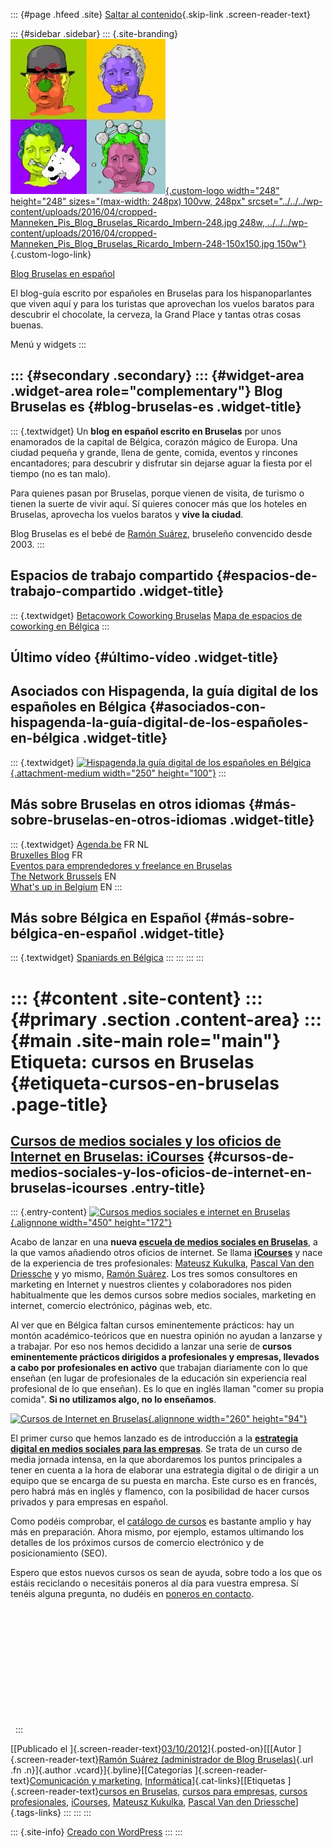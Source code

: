 ::: {#page .hfeed .site}
[Saltar al contenido](index.html#content){.skip-link
.screen-reader-text}

::: {#sidebar .sidebar}
::: {.site-branding}
[![](../../../wp-content/uploads/2016/04/cropped-Manneken_Pis_Blog_Bruselas_Ricardo_Imbern-248.jpg){.custom-logo
width="248" height="248" sizes="(max-width: 248px) 100vw, 248px"
srcset="../../../wp-content/uploads/2016/04/cropped-Manneken_Pis_Blog_Bruselas_Ricardo_Imbern-248.jpg 248w, ../../../wp-content/uploads/2016/04/cropped-Manneken_Pis_Blog_Bruselas_Ricardo_Imbern-248-150x150.jpg 150w"}](../../../index.html){.custom-logo-link}

[Blog Bruselas en español](../../../index.html)

El blog-guía escrito por españoles en Bruselas para los hispanoparlantes
que viven aquí y para los turistas que aprovechan los vuelos baratos
para descubrir el chocolate, la cerveza, la Grand Place y tantas otras
cosas buenas.

Menú y widgets
:::

::: {#secondary .secondary}
::: {#widget-area .widget-area role="complementary"}
Blog Bruselas es {#blog-bruselas-es .widget-title}
----------------

::: {.textwidget}
Un **blog en español escrito en Bruselas** por unos enamorados de la
capital de Bélgica, corazón mágico de Europa. Una ciudad pequeña y
grande, llena de gente, comida, eventos y rincones encantadores; para
descubrir y disfrutar sin dejarse aguar la fiesta por el tiempo (no es
tan malo).

Para quienes pasan por Bruselas, porque vienen de visita, de turismo o
tienen la suerte de vivir aquí. Sí quieres conocer más que los hoteles
en Bruselas, aprovecha los vuelos baratos y **vive la ciudad**.

Blog Bruselas es el bebé de [Ramón Suárez](http://www.ramonsuarez.com),
bruseleño convencido desde 2003.
:::

Espacios de trabajo compartido {#espacios-de-trabajo-compartido .widget-title}
------------------------------

::: {.textwidget}
[Betacowork Coworking Bruselas](http://www.betacowork.com) [Mapa de
espacios de coworking en Bélgica](http://coworkingbelgium.com)
:::

Último vídeo {#último-vídeo .widget-title}
------------

Asociados con Hispagenda, la guía digital de los españoles en Bélgica {#asociados-con-hispagenda-la-guía-digital-de-los-españoles-en-bélgica .widget-title}
---------------------------------------------------------------------

::: {.textwidget}
[![Hispagenda,la guía digital de los españoles en
Bélgica](../../../wp-content/uploads/2010/04/Hispagenda-250px.gif "Hispagenda, la guía digital de los españoles en Bélgica"){.attachment-medium
width="250" height="100"}](http://www.hispagenda.com)
:::

Más sobre Bruselas en otros idiomas {#más-sobre-bruselas-en-otros-idiomas .widget-title}
-----------------------------------

::: {.textwidget}
[Agenda.be](http://www.agenda.be) FR NL\
[Bruxelles Blog](http://www.bxlblog.be/) FR\
[Eventos para emprendedores y freelance en
Bruselas](http://www.betacowork.com/events/)\
[The Network
Brussels](http://groups.yahoo.com/group/TheNetworkBrussels/) EN\
[What\'s up in Belgium](http://www.whatsupin.be/) EN
:::

Más sobre Bélgica en Español {#más-sobre-bélgica-en-español .widget-title}
----------------------------

::: {.textwidget}
[Spaniards en Bélgica](http://www.spaniards.es/paises/belgica)
:::
:::
:::
:::

::: {#content .site-content}
::: {#primary .section .content-area}
::: {#main .site-main role="main"}
Etiqueta: cursos en Bruselas {#etiqueta-cursos-en-bruselas .page-title}
============================

[Cursos de medios sociales y los oficios de Internet en Bruselas: iCourses](../../../index.html?p=3351) {#cursos-de-medios-sociales-y-los-oficios-de-internet-en-bruselas-icourses .entry-title}
-------------------------------------------------------------------------------------------------------

::: {.entry-content}
[![](http://icourses.be/wp-content/uploads/2012/09/home_21-940x360.png "Cursos medios sociales e internet en Bruselas"){.alignnone
width="450" height="172"}](http://icourses.be)

Acabo de lanzar en una **nueva [escuela de medios sociales en
Bruselas](http://icourses.be "Academia de medios sociales en Bruselas")**,
a la que vamos añadiendo otros oficios de internet. Se llama
[**iCourses**](http://icourses.be "Aprender medios sociales en Bruselas (Bélgica)")
y nace de la experiencia de tres profesionales: [Mateusz
Kukulka](http://be.linkedin.com/in/mateuszkukulka%20 "Formateur Medias Sociaux à Bruxelles Mateusz Kukulka"),
[Pascal Van den
Driessche](http://be.linkedin.com/in/pascalvdd%20 "Formateur Médias Sociaux Belgique Pascal Van den Driessche")
y yo mismo, [Ramón
Suárez](http://be.linkedin.com/in/ramonsuarez "Formateur Medias Sociaux Ramón Suárez").
Los tres somos consultores en marketing en Internet y nuestros clientes
y colaboradores nos piden habitualmente que les demos cursos sobre
medios sociales, marketing en internet, comercio electrónico, páginas
web, etc.

Al ver que en Bélgica faltan cursos eminentemente prácticos: hay un
montón académico-teóricos que en nuestra opinión no ayudan a lanzarse y
a trabajar. Por eso nos hemos decidido a lanzar una serie de **cursos
eminentemente prácticos dirigidos a profesionales y empresas, llevados a
cabo por profesionales en activo** que trabajan diariamente con lo que
enseñan (en lugar de profesionales de la educación sin experiencia real
profesional de lo que enseñan). Es lo que en inglés llaman "comer su
propia comida". **Si no utilizamos algo, no lo enseñamos**.

[![](http://icourses.be/wp-content/uploads/2012/09/logo_icourses_web.png "Cursos de Internet en Bruselas"){.alignnone
width="260"
height="94"}](http://icourses.be/internet-courses-workshops-brussels/)

El primer curso que hemos lanzado es de introducción a la [**estrategia
digital en medios sociales para las
empresas**](http://icourses1.eventbrite.com/ "curso de estrategia digital para empresas").
Se trata de un curso de media jornada intensa, en la que abordaremos los
puntos principales a tener en cuenta a la hora de elaborar una
estrategia digital o de dirigir a un equipo que se encarga de su puesta
en marcha. Este curso es en francés, pero habrá más en inglés y
flamenco, con la posibilidad de hacer cursos privados y para empresas en
español.

Como podéis comprobar, el [catálogo de
cursos](http://icourses.be/internet-courses-workshops-brussels/ "Cursos Internet Bruselas")
es bastante amplio y hay más en preparación. Ahora mismo, por ejemplo,
estamos ultimando los detalles de los próximos cursos de comercio
electrónico y de posicionamiento (SEO).

Espero que estos nuevos cursos os sean de ayuda, sobre todo a los que os
estáis reciclando o necesitáis poneros al día para vuestra empresa. Sí
tenéis alguna pregunta, no dudéis en [poneros en
contacto](http://icourses.be/contact/ "Teléfono y email de iCourses.be").

 

 

 

 

 

 

 
:::

[[Publicado el
]{.screen-reader-text}[03/10/2012](../../../index.html?p=3351)]{.posted-on}[[[Autor
]{.screen-reader-text}[Ramón Suárez (administrador de Blog
Bruselas)](../../author/admin/index.html){.url .fn .n}]{.author
.vcard}]{.byline}[[Categorías ]{.screen-reader-text}[Comunicación y
marketing](../../category/comunicacion-y-marketing/index.html),
[Informática](../../category/informatica/index.html)]{.cat-links}[[Etiquetas
]{.screen-reader-text}[cursos en Bruselas](index.html), [cursos para
empresas](../cursos-para-empresas/index.html), [cursos
profesionales](../cursos-profesionales/index.html),
[iCourses](../icourses/index.html), [Mateusz
Kukulka](../mateusz-kukulka/index.html), [Pascal Van den
Driessche](../pascal-van-den-driessche/index.html)]{.tags-links}
:::
:::
:::

::: {.site-info}
[Creado con WordPress](https://es.wordpress.org/)
:::
:::
